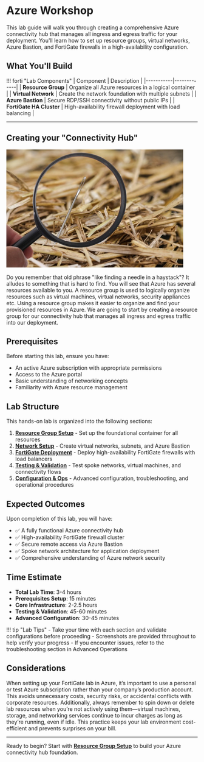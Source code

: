 # Azure Workshop

This lab guide will walk you through creating a comprehensive Azure connectivity hub that manages all ingress and egress traffic for your deployment. You'll learn how to set up resource groups, virtual networks, Azure Bastion, and FortiGate firewalls in a high-availability configuration.

## What You'll Build

!!! forti "Lab Components"
    | Component | Description |
    |-----------|-------------|
    | **Resource Group** | Organize all Azure resources in a logical container |
    | **Virtual Network** | Create the network foundation with multiple subnets |
    | **Azure Bastion** | Secure RDP/SSH connectivity without public IPs |
    | **FortiGate HA Cluster** | High-availability firewall deployment with load balancing |

---

## Creating your "Connectivity Hub"

![](images/image1.jpeg)

Do you remember that old phrase "like finding a needle in a haystack"? It alludes to something that is hard to find. You will see that Azure has several resources available to you. A resource group is used to logically organize resources such as virtual machines, virtual networks, security appliances etc. Using a resource group makes it easier to organize and find your provisioned resources in Azure. We are going to start by creating a resource group for our connectivity hub that manages all ingress and egress traffic into our deployment.

## Prerequisites

Before starting this lab, ensure you have:

- An active Azure subscription with appropriate permissions
- Access to the Azure portal
- Basic understanding of networking concepts
- Familiarity with Azure resource management

## Lab Structure

This hands-on lab is organized into the following sections:

1. **[Resource Group Setup](00-resource-group.md)** - Set up the foundational container for all resources
2. **[Network Setup](01-network-infrastructure.md)** - Create virtual networks, subnets, and Azure Bastion
3. **[FortiGate Deployment](02-fortigate-ha.md)** - Deploy high-availability FortiGate firewalls with load balancers
4. **[Testing & Validation](03-architecture-validation.md)** - Test spoke networks, virtual machines, and connectivity flows
5. **[Configuration & Ops](04-advanced-operations.md)** - Advanced configuration, troubleshooting, and operational procedures

## Expected Outcomes

Upon completion of this lab, you will have:

- ✅ A fully functional Azure connectivity hub
- ✅ High-availability FortiGate firewall cluster
- ✅ Secure remote access via Azure Bastion
- ✅ Spoke network architecture for application deployment
- ✅ Comprehensive understanding of Azure network security

## Time Estimate

- **Total Lab Time**: 3-4 hours
- **Prerequisites Setup**: 15 minutes
- **Core Infrastructure**: 2-2.5 hours
- **Testing & Validation**: 45-60 minutes
- **Advanced Configuration**: 30-45 minutes

!!! tip "Lab Tips"
    - Take your time with each section and validate configurations before proceeding
    - Screenshots are provided throughout to help verify your progress
    - If you encounter issues, refer to the troubleshooting section in Advanced Operations


## Considerations

When setting up your FortiGate lab in Azure, it’s important to use a personal or test Azure subscription rather than your company’s production account. This avoids unnecessary costs, security risks, or accidental conflicts with corporate resources. Additionally, always remember to spin down or delete lab resources when you’re not actively using them—virtual machines, storage, and networking services continue to incur charges as long as they’re running, even if idle. This practice keeps your lab environment cost-efficient and prevents surprises on your bill.

---

Ready to begin? Start with **[Resource Group Setup](00-resource-group.md)** to build your Azure connectivity hub foundation.
